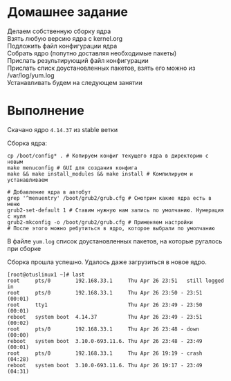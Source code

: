 # Домашнее задание

Делаем собственную сборку ядра \
Взять любую версию ядра с kernel.org \
Подложить файл конфигурации ядра \
Собрать ядро (попутно доставляя необходимые пакеты) \
Прислать результирующий файл конфигурации \
Прислать списк доустановленных пакетов, взять его можно из /var/log/yum.log\
Устанавливать будем на следующем занятии

# Выполнение

Скачано ядро `4.14.37` из stable ветки

Сборка ядра:
```
cp /boot/config* . # Копируем конфиг текущего ядра в директорию с новым
make menuconfig # GUI для создания конфига
make && make install_modules && make install # Компилируем и устанавливаем

# Добавление ядра в автобут
grep '^menuentry' /boot/grub2/grub.cfg # Смотрим какие ядра есть в меню
grub2-set-default 1 # Ставим нужную нам запись по умолчанию. Нумерация с нуля
grub2-mkconfig -o /boot/grub2/grub.cfg # Применяем настройки
# После этого можно ребутиться в ядро, которое выбрали по умолчанию
```

В файле `yum.log` список доустановленных пакетов, на которые ругалось при сборке

Сборка прошла успешно. Удалось даже загрузиться в новое ядро.

```
[root@otuslinux1 ~]# last
root     pts/0        192.168.33.1     Thu Apr 26 23:51   still logged in   
root     pts/0        192.168.33.1     Thu Apr 26 23:50 - 23:51  (00:01)    
root     tty1                          Thu Apr 26 23:49 - 23:50  (00:01)    
reboot   system boot  4.14.37          Thu Apr 26 23:49 - 23:51  (00:02)    
root     pts/0        192.168.33.1     Thu Apr 26 23:48 - down   (00:00)    
reboot   system boot  3.10.0-693.11.6. Thu Apr 26 23:48 - 23:49  (00:01)    
root     pts/0        192.168.33.1     Thu Apr 26 19:19 - crash  (04:28)    
reboot   system boot  3.10.0-693.11.6. Thu Apr 26 19:17 - 23:49  (04:31)
```
